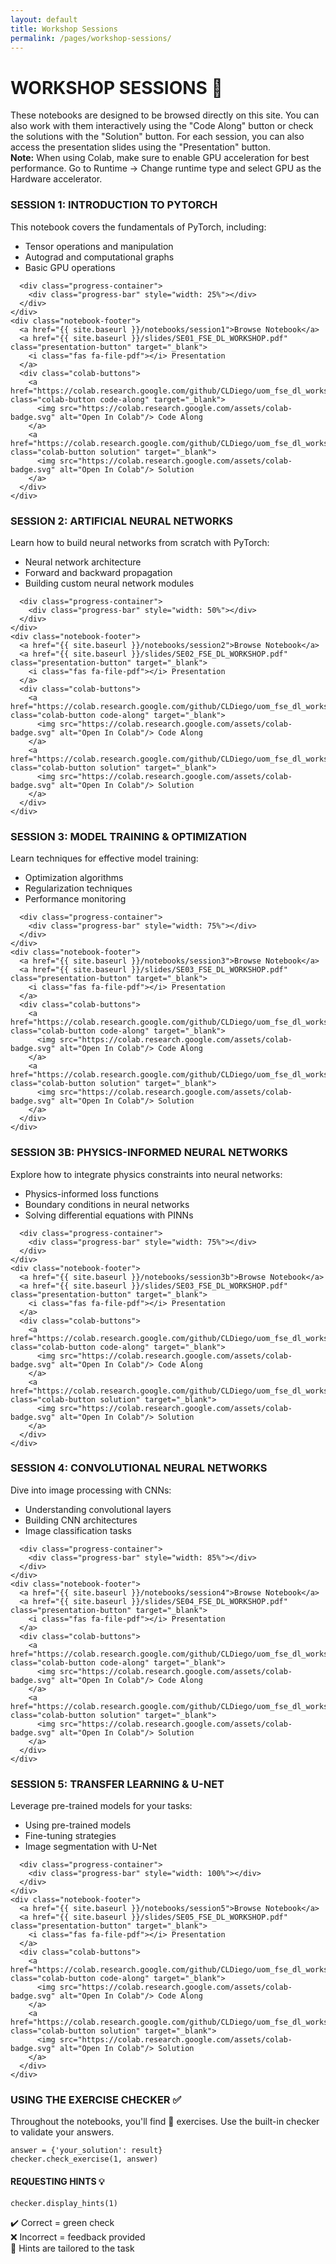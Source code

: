 ```yaml
---
layout: default
title: Workshop Sessions
permalink: /pages/workshop-sessions/
---
```


# WORKSHOP SESSIONS 🧠

<div class="info-box">
  These notebooks are designed to be browsed directly on this site. You can also work with them interactively using the "Code Along" button or check the solutions with the "Solution" button. For each session, you can also access the presentation slides using the "Presentation" button.
</div>

<div class="warning-box">
  <strong>Note:</strong> When using Colab, make sure to enable GPU acceleration for best performance. Go to Runtime → Change runtime type and select GPU as the Hardware accelerator.
</div>

<div class="notebook-browser">

  <div class="notebook-card">
    <div class="notebook-header">
      <h3>SESSION 1: INTRODUCTION TO PYTORCH</h3>
    </div>
    <div class="notebook-content">
      <p>This notebook covers the fundamentals of PyTorch, including:</p>
      <ul>
        <li>Tensor operations and manipulation</li>
        <li>Autograd and computational graphs</li>
        <li>Basic GPU operations</li>
      </ul>
      
      <div class="progress-container">
        <div class="progress-bar" style="width: 25%"></div>
      </div>
    </div>
    <div class="notebook-footer">
      <a href="{{ site.baseurl }}/notebooks/session1">Browse Notebook</a>
      <a href="{{ site.baseurl }}/slides/SE01_FSE_DL_WORKSHOP.pdf" class="presentation-button" target="_blank">
        <i class="fas fa-file-pdf"></i> Presentation
      </a>
      <div class="colab-buttons">
        <a href="https://colab.research.google.com/github/CLDiego/uom_fse_dl_workshop/blob/main/SE01_CA_Intro_to_pytorch.ipynb" class="colab-button code-along" target="_blank">
          <img src="https://colab.research.google.com/assets/colab-badge.svg" alt="Open In Colab"/> Code Along
        </a>
        <a href="https://colab.research.google.com/github/CLDiego/uom_fse_dl_workshop/blob/main/solutions/SE01_SL_Intro_to_pytorch.ipynb" class="colab-button solution" target="_blank">
          <img src="https://colab.research.google.com/assets/colab-badge.svg" alt="Open In Colab"/> Solution
        </a>
      </div>
    </div>
  </div>

  <div class="notebook-card">
    <div class="notebook-header">
      <h3>SESSION 2: ARTIFICIAL NEURAL NETWORKS</h3>
    </div>
    <div class="notebook-content">
      <p>Learn how to build neural networks from scratch with PyTorch:</p>
      <ul>
        <li>Neural network architecture</li>
        <li>Forward and backward propagation</li>
        <li>Building custom neural network modules</li>
      </ul>
      
      <div class="progress-container">
        <div class="progress-bar" style="width: 50%"></div>
      </div>
    </div>
    <div class="notebook-footer">
      <a href="{{ site.baseurl }}/notebooks/session2">Browse Notebook</a>
      <a href="{{ site.baseurl }}/slides/SE02_FSE_DL_WORKSHOP.pdf" class="presentation-button" target="_blank">
        <i class="fas fa-file-pdf"></i> Presentation
      </a>
      <div class="colab-buttons">
        <a href="https://colab.research.google.com/github/CLDiego/uom_fse_dl_workshop/blob/main/SE02_CA_Artificial_neural_networks.ipynb" class="colab-button code-along" target="_blank">
          <img src="https://colab.research.google.com/assets/colab-badge.svg" alt="Open In Colab"/> Code Along
        </a>
        <a href="https://colab.research.google.com/github/CLDiego/uom_fse_dl_workshop/blob/main/solutions/SE02_SL_Artificial_neural_networks.ipynb" class="colab-button solution" target="_blank">
          <img src="https://colab.research.google.com/assets/colab-badge.svg" alt="Open In Colab"/> Solution
        </a>
      </div>
    </div>
  </div>

  <div class="notebook-card">
    <div class="notebook-header">
      <h3>SESSION 3: MODEL TRAINING & OPTIMIZATION</h3>
    </div>
    <div class="notebook-content">
      <p>Learn techniques for effective model training:</p>
      <ul>
        <li>Optimization algorithms</li>
        <li>Regularization techniques</li>
        <li>Performance monitoring</li>
      </ul>
      
      <div class="progress-container">
        <div class="progress-bar" style="width: 75%"></div>
      </div>
    </div>
    <div class="notebook-footer">
      <a href="{{ site.baseurl }}/notebooks/session3">Browse Notebook</a>
      <a href="{{ site.baseurl }}/slides/SE03_FSE_DL_WORKSHOP.pdf" class="presentation-button" target="_blank">
        <i class="fas fa-file-pdf"></i> Presentation
      </a>
      <div class="colab-buttons">
        <a href="https://colab.research.google.com/github/CLDiego/uom_fse_dl_workshop/blob/main/SE03_CA_Training_neural_networks.ipynb" class="colab-button code-along" target="_blank">
          <img src="https://colab.research.google.com/assets/colab-badge.svg" alt="Open In Colab"/> Code Along
        </a>
        <a href="https://colab.research.google.com/github/CLDiego/uom_fse_dl_workshop/blob/main/solutions/SE03_SL_Training_neural_networks.ipynb" class="colab-button solution" target="_blank">
          <img src="https://colab.research.google.com/assets/colab-badge.svg" alt="Open In Colab"/> Solution
        </a>
      </div>
    </div>
  </div>

  <div class="notebook-card">
    <div class="notebook-header">
      <h3>SESSION 3B: PHYSICS-INFORMED NEURAL NETWORKS</h3>
    </div>
    <div class="notebook-content">
      <p>Explore how to integrate physics constraints into neural networks:</p>
      <ul>
        <li>Physics-informed loss functions</li>
        <li>Boundary conditions in neural networks</li>
        <li>Solving differential equations with PINNs</li>
      </ul>
      
      <div class="progress-container">
        <div class="progress-bar" style="width: 75%"></div>
      </div>
    </div>
    <div class="notebook-footer">
      <a href="{{ site.baseurl }}/notebooks/session3b">Browse Notebook</a>
      <a href="{{ site.baseurl }}/slides/SE03_FSE_DL_WORKSHOP.pdf" class="presentation-button" target="_blank">
        <i class="fas fa-file-pdf"></i> Presentation
      </a>
      <div class="colab-buttons">
        <a href="https://colab.research.google.com/github/CLDiego/uom_fse_dl_workshop/blob/main/SE03_CA_Physics_informed_neural_networks.ipynb" class="colab-button code-along" target="_blank">
          <img src="https://colab.research.google.com/assets/colab-badge.svg" alt="Open In Colab"/> Code Along
        </a>
        <a href="https://colab.research.google.com/github/CLDiego/uom_fse_dl_workshop/blob/main/solutions/SE03_SL_Physics_informed_neural_networks.ipynb" class="colab-button solution" target="_blank">
          <img src="https://colab.research.google.com/assets/colab-badge.svg" alt="Open In Colab"/> Solution
        </a>
      </div>
    </div>
  </div>

  <div class="notebook-card">
    <div class="notebook-header">
      <h3>SESSION 4: CONVOLUTIONAL NEURAL NETWORKS</h3>
    </div>
    <div class="notebook-content">
      <p>Dive into image processing with CNNs:</p>
      <ul>
        <li>Understanding convolutional layers</li>
        <li>Building CNN architectures</li>
        <li>Image classification tasks</li>
      </ul>
      
      <div class="progress-container">
        <div class="progress-bar" style="width: 85%"></div>
      </div>
    </div>
    <div class="notebook-footer">
      <a href="{{ site.baseurl }}/notebooks/session4">Browse Notebook</a>
      <a href="{{ site.baseurl }}/slides/SE04_FSE_DL_WORKSHOP.pdf" class="presentation-button" target="_blank">
        <i class="fas fa-file-pdf"></i> Presentation
      </a>
      <div class="colab-buttons">
        <a href="https://colab.research.google.com/github/CLDiego/uom_fse_dl_workshop/blob/main/SE04_CA_Convolutional_Neural_Networks.ipynb" class="colab-button code-along" target="_blank">
          <img src="https://colab.research.google.com/assets/colab-badge.svg" alt="Open In Colab"/> Code Along
        </a>
        <a href="https://colab.research.google.com/github/CLDiego/uom_fse_dl_workshop/blob/main/solutions/SE04_SL_Convolutional_Neural_Networks.ipynb" class="colab-button solution" target="_blank">
          <img src="https://colab.research.google.com/assets/colab-badge.svg" alt="Open In Colab"/> Solution
        </a>
      </div>
    </div>
  </div>

  <div class="notebook-card">
    <div class="notebook-header">
      <h3>SESSION 5: TRANSFER LEARNING & U-NET</h3>
    </div>
    <div class="notebook-content">
      <p>Leverage pre-trained models for your tasks:</p>
      <ul>
        <li>Using pre-trained models</li>
        <li>Fine-tuning strategies</li>
        <li>Image segmentation with U-Net</li>
      </ul>
      
      <div class="progress-container">
        <div class="progress-bar" style="width: 100%"></div>
      </div>
    </div>
    <div class="notebook-footer">
      <a href="{{ site.baseurl }}/notebooks/session5">Browse Notebook</a>
      <a href="{{ site.baseurl }}/slides/SE05_FSE_DL_WORKSHOP.pdf" class="presentation-button" target="_blank">
        <i class="fas fa-file-pdf"></i> Presentation
      </a>
      <div class="colab-buttons">
        <a href="https://colab.research.google.com/github/CLDiego/uom_fse_dl_workshop/blob/main/SE05_CA_Transfer_Learning.ipynb" class="colab-button code-along" target="_blank">
          <img src="https://colab.research.google.com/assets/colab-badge.svg" alt="Open In Colab"/> Code Along
        </a>
        <a href="https://colab.research.google.com/github/CLDiego/uom_fse_dl_workshop/blob/main/solutions/SE05_SL_Transfer_Learning.ipynb" class="colab-button solution" target="_blank">
          <img src="https://colab.research.google.com/assets/colab-badge.svg" alt="Open In Colab"/> Solution
        </a>
      </div>
    </div>
  </div>

</div>

<div class="card">
  <h3>USING THE EXERCISE CHECKER ✅</h3>
  <p>Throughout the notebooks, you'll find 🎯 exercises. Use the built-in checker to validate your answers.</p>
  
  <pre><code class="language-python">answer = {'your_solution': result}
checker.check_exercise(1, answer)</code></pre>
  
  <h4>REQUESTING HINTS 💡</h4>
  <pre><code class="language-python">checker.display_hints(1)</code></pre>
  
  <p>✔️ Correct = green check<br>
  ❌ Incorrect = feedback provided<br>
  💬 Hints are tailored to the task</p>
</div>

